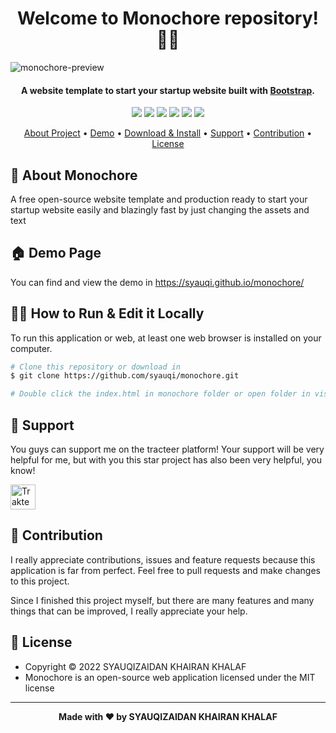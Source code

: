 <h1 align="center">Welcome to Monochore repository! 👋🏻</h1>

![monochore-preview](https://user-images.githubusercontent.com/46257169/173159524-fc3b8fdc-13ae-408d-a898-8bed8bab742d.png)

<p></p>

<h4 align="center">A website template to start your startup website built with <a href="https://getbootstrap.com/" target="_blank">Bootstrap</a>.
</h4>

<p></p>

<p align="center">
	<img src="https://img.shields.io/github/issues/syauqi/monochore?style=flat-square">
	<img src="https://img.shields.io/github/stars/syauqi/monochore?style=flat-square"> 
	<img src="https://img.shields.io/github/forks/syauqi/monochore?style=flat-square">
	<img src="https://img.shields.io/github/license/syauqi/monochore?style=flat-square">
	<img src="https://img.shields.io/badge/maintained%3F-no-red.svg?style=flat-square">
	<img src="https://img.shields.io/github/followers/syauqi.svg?style=flat-square&label=followers">
</p>

<p align="center">
  <a href="#about">About Project</a> •
  <a href="#demo">Demo</a> •
  <a href="#download">Download & Install</a> •
  <a href="#support">Support</a> •
  <a href="#contribution">Contribution</a> •
  <a href="#license">License</a>
</p>

<p></p>

<h2 id="about">🔲 About Monochore</h2>
A free open-source website template and production ready to start your startup website easily and blazingly fast by just changing the assets and text

<p></p>

<h2 id="demo">🏠 Demo Page</h2>

You can find and view the demo in https://syauqi.github.io/monochore/

<p></p>

<h2 id="download">🐱‍💻 How to Run & Edit it Locally</h2>

To run this application or web, at least one web browser is installed on your computer.

```bash
# Clone this repository or download in
$ git clone https://github.com/syauqi/monochore.git

# Double click the index.html in monochore folder or open folder in visual studio code or another IDE you use to edit it!

```

<p></p>

<h2 id="support">💌 Support</h2>

You guys can support me on the tracteer platform! Your support will be very helpful for me, but with you this star project has also been very helpful, you know!

<p></p>

<a href="https://trakteer.id/syaufy" target="_blank"><img id="wse-buttons-preview" src="https://cdn.trakteer.id/images/embed/trbtn-red-5.png" height="40" style="border:0px;height:40px;" alt="Trakteer Saya"></a>

<p></p>

<h2 id="contribution">🤝 Contribution</h2>

I really appreciate contributions, issues and feature requests because this application is far from perfect. Feel free to pull requests and make changes to this project.

Since I finished this project myself, but there are many features and many things that can be improved, I really appreciate your help.

<p></p>

<h2 id="license">📝 License</h2>

- Copyright © 2022 SYAUQIZAIDAN KHAIRAN KHALAF
- Monochore is an open-source web application licensed under the MIT license

---

**<p align="center">Made with ❤️ by SYAUQIZAIDAN KHAIRAN KHALAF</p>**
